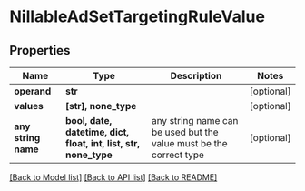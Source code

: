 # NillableAdSetTargetingRuleValue


## Properties
Name | Type | Description | Notes
------------ | ------------- | ------------- | -------------
**operand** | **str** |  | [optional] 
**values** | **[str], none_type** |  | [optional] 
**any string name** | **bool, date, datetime, dict, float, int, list, str, none_type** | any string name can be used but the value must be the correct type | [optional]

[[Back to Model list]](../README.md#documentation-for-models) [[Back to API list]](../README.md#documentation-for-api-endpoints) [[Back to README]](../README.md)


